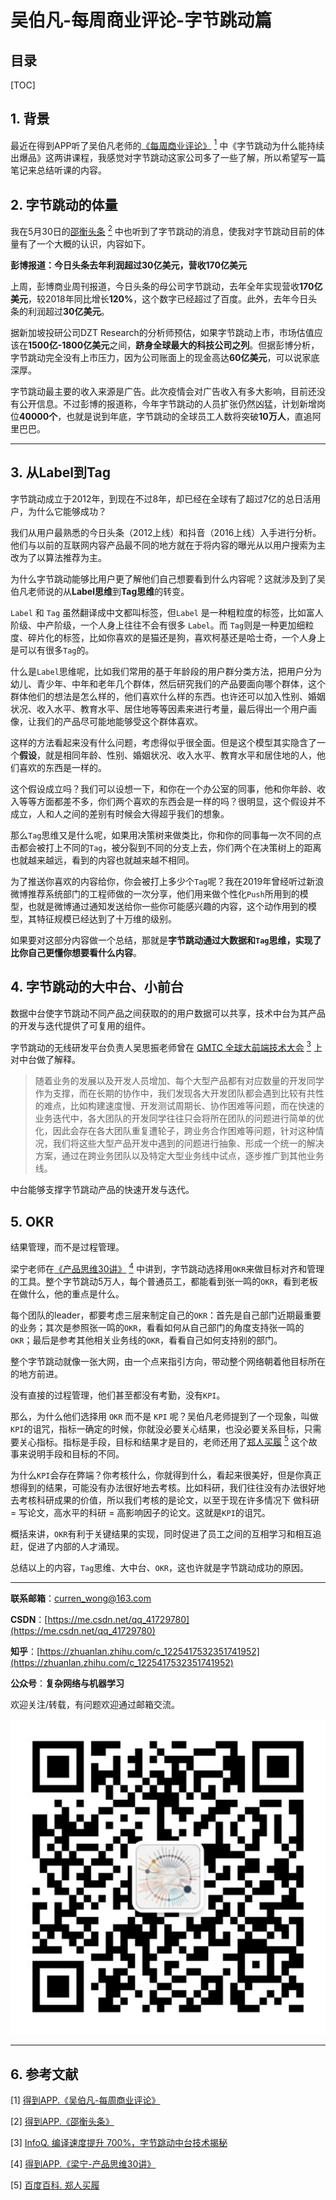 吴伯凡-每周商业评论-字节跳动篇
=====

目录
---

[TOC]

## 1. 背景

最近在得到APP听了吴伯凡老师的[《每周商业评论》](https://m.igetget.com/share/course/pay/detail?id=5L9DznlwYyOVdwasz9KmbWABv0Zk4a) [<sup>1</sup>](#bib-1) 中《字节跳动为什么能持续出爆品》这两讲课程，我感觉对字节跳动这家公司多了一些了解，所以希望写一篇笔记来总结听课的内容。

## 2. 字节跳动的体量

我在5月30日的[邵衡头条](https://m.igetget.com/share/course/article?id=RQLYWyjMZoa0J1vB0rXp4wvzDbO26B) [<sup>2</sup>](#bib-2) 中也听到了字节跳动的消息，使我对字节跳动目前的体量有了一个大概的认识，内容如下。

**彭博报道：今日头条去年利润超过30亿美元，营收170亿美元**

上周，彭博商业周刊报道，今日头条的母公司字节跳动，去年全年实现营收**170亿美元**，较2018年同比增长**120%**，这个数字已经超过了百度。此外，去年今日头条的利润超过**30亿美元**。

据新加坡投研公司DZT Research的分析师预估，如果字节跳动上市，市场估值应该在**1500亿-1800亿美元**之间，**跻身全球最大的科技公司之列**。但据彭博分析，字节跳动完全没有上市压力，因为公司账面上的现金高达**60亿美元**，可以说家底深厚。

字节跳动最主要的收入来源是广告。此次疫情会对广告收入有多大影响，目前还没有公开信息。不过彭博的报道称，今年字节跳动的人员扩张仍然凶猛，计划新增岗位**40000个**，也就是说到年底，字节跳动的全球员工人数将突破**10万人**，直追阿里巴巴。

---

## 3. 从Label到Tag

字节跳动成立于2012年，到现在不过8年，却已经在全球有了超过7亿的总日活用户，为什么它能够成功？

我们从用户最熟悉的今日头条（2012上线）和抖音（2016上线）入手进行分析。他们与以前的互联网内容产品最不同的地方就在于将内容的曝光从以用户搜索为主改为了以算法推荐为主。

为什么字节跳动能够比用户更了解他们自己想要看到什么内容呢？这就涉及到了吴伯凡老师说的从**Label思维**到**Tag思维**的转变。

`Label` 和 `Tag` 虽然翻译成中文都叫标签，但`Label` 是一种粗粒度的标签，比如富人阶级、中产阶级，一个人身上往往不会有很多 `Label`。而 `Tag`则是一种更加细粒度、碎片化的标签，比如你喜欢的是猫还是狗，喜欢柯基还是哈士奇，一个人身上是可以有很多`Tag`的。

什么是`Label`思维呢，比如我们常用的基于年龄段的用户群分类方法，把用户分为幼儿、青少年、中年和老年几个群体，然后研究我们的产品要面向哪个群体，这个群体他们的想法是怎么样的，他们喜欢什么样的东西。也许还可以加入性别、婚姻状况、收入水平、教育水平、居住地等等因素来进行考量，最后得出一个用户画像，让我们的产品尽可能地能够受这个群体喜欢。

这样的方法看起来没有什么问题，考虑得似乎很全面。但是这个模型其实隐含了一个**假设**，就是相同年龄、性别、婚姻状况、收入水平、教育水平和居住地的人，他们喜欢的东西是一样的。

这个假设成立吗？我们可以设想一下，和你在一个办公室的同事，他和你年龄、收入等等方面都差不多，你们两个喜欢的东西会是一样的吗？很明显，这个假设并不成立，人和人之间的差别有时候会大得超乎我们的想象。

那么`Tag`思维又是什么呢，如果用决策树来做类比，你和你的同事每一次不同的点击都会被打上不同的`Tag`，被分裂到不同的分支上去，你们两个在决策树上的距离也就越来越远，看到的内容也就越来越不相同。

为了推送你喜欢的内容给你，你会被打上多少个`Tag`呢？我在2019年曾经听过新浪微博推荐系统部门的工程师做的一次分享，他们用来做个性化`Push`所用到的模型，也就是微博通过通知发送给你一些你可能感兴趣的内容，这个动作用到的模型，其特征规模已经达到了十万维的级别。

如果要对这部分内容做一个总结，那就是**字节跳动通过大数据和`Tag`思维，实现了比你自己更懂你想要看什么内容**。

## 4. 字节跳动的大中台、小前台

数据中台使字节跳动不同产品之间获取的的用户数据可以共享，技术中台为其产品的开发与迭代提供了可复用的组件。

字节跳动的无线研发平台负责人吴思振老师曾在 [GMTC 全球大前端技术大会](https://www.infoq.cn/article/0d1PN9*VNAdKzyY22NFC) [<sup>3</sup>](#bib-3) 上对中台做了解释。

> 随着业务的发展以及开发人员增加、每个大型产品都有对应数量的开发同学作为支撑，而在长期的协作中，我们发现各大开发团队都会遇到比较有共性的难点，比如构建速度慢、开发测试周期长、协作困难等问题，而在快速的业务迭代中，各大团队的开发同学往往只会将所在团队的问题进行简单的优化，因此会存在各大团队重复遭轮子，跨业务合作困难等问题，针对这种情况，我们将这些大型产品开发中遇到的问题进行抽象、形成一个统一的解决方案，通过在跨业务团队以及特定大型业务线中试点，逐步推广到其他业务线。

中台能够支撑字节跳动产品的快速开发与迭代。

## 5. OKR

结果管理，而不是过程管理。

梁宁老师在[《产品思维30讲》](https://m.igetget.com/share/course/pay/detail?id=D75xge6dAqWVpPasOOVYRzmGO14jPZ) [<sup>4</sup>](#bib-4) 中讲到，字节跳动选择用`OKR`来做目标对齐和管理的工具。整个字节跳动5万人，每个普通员工，都能看到张一鸣的`OKR`，看到老板在做什么，他的重点是什么。

每个团队的leader，都要考虑三层来制定自己的`OKR`：首先是自己部门近期最重要的业务；其次是参照张一鸣的`OKR`，看看如何从自己部门的角度支持张一鸣的`OKR`；最后是参考其他相关业务线的`OKR`，看看自己如何支持别的部门。

整个字节跳动就像一张大网，由一个点来指引方向，带动整个网络朝着他目标所在的地方前进。

没有直接的过程管理，他们甚至都没有考勤，没有`KPI`。

那么，为什么他们选择用 `OKR` 而不是 `KPI` 呢？吴伯凡老师提到了一个现象，叫做 `KPI`的诅咒，指标一确定的时候，你就没必要关心结果，也没必要关系目标，只需要关心指标。指标是手段，目标和结果才是目的，老师还用了[郑人买履](https://baike.baidu.com/item/郑人买履/552139?fr=aladdin) [<sup>5</sup>](#bib-5) 这个故事来说明手段和目标的不同。

为什么`KPI`会存在弊端？你考核什么，你就得到什么，看起来很美好，但是你真正想得到的结果，可能没有办法很好地去考核。比如科研，我们往往没有办法很好地去考核科研成果的价值，所以我们考核的是论文，以至于现在许多情况下 做科研 = 写论文，高水平的科研 = 高影响因子的论文。这就是`KPI`的诅咒。

概括来讲，`OKR`有利于关键结果的实现，同时促进了员工之间的互相学习和相互追赶，促进了内部的人才涌现。

总结以上的内容，`Tag`思维、大中台、`OKR`，这也许就是字节跳动成功的原因。

---

**联系邮箱**：curren_wong@163.com

**CSDN**：[https://me.csdn.net/qq_41729780](https://me.csdn.net/qq_41729780)

**知乎**：[https://zhuanlan.zhihu.com/c_1225417532351741952](https://zhuanlan.zhihu.com/c_1225417532351741952)

**公众号**：**复杂网络与机器学习**

欢迎关注/转载，有问题欢迎通过邮箱交流。

![二维码](../../img/WeChat/QRCode.jpg)

---

## 6. 参考文献

<div id="bib-1"></div>

[1] [得到APP.《吴伯凡-每周商业评论》](https://m.igetget.com/share/course/pay/detail?id=5L9DznlwYyOVdwasz9KmbWABv0Zk4a)

<div id="bib-2"></div>

[2] [得到APP.《邵衡头条》](https://m.igetget.com/share/course/article?id=RQLYWyjMZoa0J1vB0rXp4wvzDbO26B)

<div id="bib-3"></div>

[3] [InfoQ. 编译速度提升 700%，字节跳动中台技术揭秘](https://www.infoq.cn/article/0d1PN9*VNAdKzyY22NFC)

<div id="bib-4"></div>

[4] [得到APP.《梁宁-产品思维30讲》](https://m.igetget.com/share/course/pay/detail?id=D75xge6dAqWVpPasOOVYRzmGO14jPZ)

<div id="bib-4"></div>

[5] [百度百科. 郑人买履](https://m.igetget.com/share/course/pay/detail?id=D75xge6dAqWVpPasOOVYRzmGO14jPZ)
